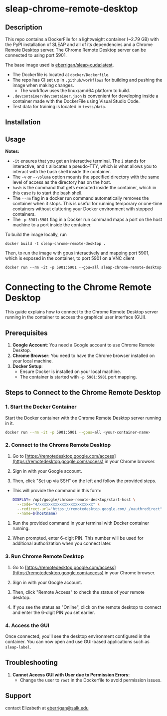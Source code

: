 # sleap-chrome-remote-desktop

## Description
This repo contains a DockerFile for a lightweight container (~2.79 GB) with the PyPI installation of SLEAP and all of its dependencies and a Chrome Remote Desktop server. The Chrome Remote Desktop server can be connected to using port 5901.

The base image used is [eberrigan/sleap-cuda:latest](https://hub.docker.com/layers/eberrigan/sleap-cuda/latest/images/sha256-9cc93c86cc60d0f8e357bf58c2901d9b29a509c70ae16ed90ea56ac6d33418e7?context=repo).

- The Dockerfile is located at `docker/Dockerfile`.
- The repo has CI set up in `.github/workflows` for building and pushing the image when making changes.
  - The workflow uses the linux/amd64 platform to build. 
- `.devcontainer/devcontainer.json` is convenient for developing inside a container made with the DockerFile using Visual Studio Code.
- Test data for training is located in `tests/data`.

## Installation

## Usage

**Notes:**

- `-it` ensures that you get an interactive terminal. The `i` stands for interactive, and `t` allocates a pseudo-TTY, which is what allows you to interact with the bash shell inside the container.
- The `-v` or `--volume` option mounts the specified directory with the same level of access as the directory has on the host.
- `bash` is the command that gets executed inside the container, which in this case is to start the bash shell.
- The `--rm` flag in a docker run command automatically removes the container when it stops. This is useful for running temporary or one-time containers without cluttering your Docker environment with stopped containers.
- The `-p 5901:5901` flag in a Docker run command maps a port on the host machine to a port inside the container.

To build the image locally, run

```
docker build -t sleap-chrome-remote-desktop .
```

Then, to run the image with gpus interactively and mapping port 5901, which is exposed in the container, to port 5901 on a VNC client

```
docker run --rm -it -p 5901:5901 --gpu=all sleap-chrome-remote-desktop
```

# Connecting to the Chrome Remote Desktop

This guide explains how to connect to the Chrome Remote Desktop server running in the container to access the graphical user interface (GUI).

## Prerequisites

1. **Google Account**: You need a Google account to use Chrome Remote Desktop.
2. **Chrome Browser**: You need to have the Chrome browser installed on your local machine.
3. **Docker Setup**: 
   - Ensure Docker is installed on your local machine.
   - The container is started with `-p 5901:5901` port mapping.

## Steps to Connect to the Chrome Remote Desktop

### 1. Start the Docker Container

Start the Docker container with the Chrome Remote Desktop server running in it.

```bash
docker run --rm -it -p 5901:5901 --gpus=all <your-container-name>
```

### 2. Connect to the Chrome Remote Desktop

1. Go to [https://remotedesktop.google.com/access](https://remotedesktop.google.com/access) in your Chrome browser.

2. Sign in with your Google account.

3. Then, click "Set up via SSH" on the left and follow the provided steps.
- This will provide the command in this form: 
  ```bash
  DISPLAY= /opt/google/chrome-remote-desktop/start-host \
    --code="4/xxxxxxxxxxxxxxxxxxxxxxxx" \
    --redirect-url="https://remotedesktop.google.com/_/oauthredirect" \
    --name=$(hostname)
  ```

1. Run the provided command in your terminal with Docker container running.

2. When prompted, enter 6-digit PIN. This number will be used for additional authorization when you connect later.

### 3. Run Chrome Remote Desktop

1. Go to [https://remotedesktop.google.com/access](https://remotedesktop.google.com/access) in your Chrome browser.

2. Sign in with your Google account.

3. Then, click "Remote Access" to check the status of your remote desktop.

4. If you see the status as "Online", click on the remote desktop to connect and enter the 6-digit PIN you set earlier.

### 4. Access the GUI

Once connected, you'll see the desktop environment configured in the container. You can now open and use GUI-based applications such as `sleap-label`.

## Troubleshooting

1. **Cannot Access GUI with User due to Permission Errors:**
   - Change the user to `root` in the Dockerfile to avoid permission issues.

## Support
contact Elizabeth at eberrigan@salk.edu